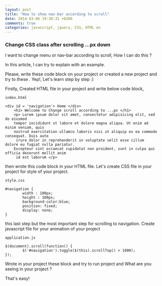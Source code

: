 ```yaml
---
layout: post
title: "How to show nav-bar according to scroll"
date: 2014-03-06 19:30:31 +0200
comments: true
categories: javascript, jquery, CSS, HTML en
---
```



### Change CSS class after scrolling ...px down

I want to change menu or nav-bar according to scroll, How I can do this ?

In this article, I can try to explain with an example.

<!-- more -->

Please, write these code block on your project or created a new project and try to these .
Yep!, Let's learn step by step :)

Firstly, Created HTML file in your project and write below code block,

    index.html

    <div id = 'navigation'> Home </div>
        <h1> Welcome to Change scroll according to ...px </h1>
        <p> Lorem ipsum dolor sit amet, consectetur adipisicing elit, sed do eiusmod
        tempor incididunt ut labore et dolore magna aliqua. Ut enim ad minim veniam, quis
        nostrud exercitation ullamco laboris nisi ut aliquip ex ea commodo consequat. Duis aute
         irure dolor in reprehenderit in voluptate velit esse cillum dolore eu fugiat nulla pariatur.
        Excepteur sint occaecat cupidatat non proident, sunt in culpa qui officia deserunt mollit anim
         id est laborum </p>

then wrote this code block in your HTML file. Let's create CSS file in your project for style of your project.

    style.css

    #navigation {
            width : 100px;
            height : 100px;
            background-color:blue;
            position: fixed;
            display: none;
    }


this last step but the most important step for scrolling to navigation. Create javascript file for your animation of your project


    application.js

    $(document).scroll(function() {
            $('#navigation').toggle($(this).scrollTop() > 1000);
    });


Wrote in your project these block and try to run project and What are you seeing in your project ?

That's easy!